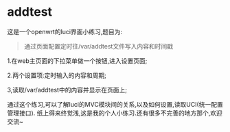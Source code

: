 # addtest
这是一个openwrt的luci界面小练习,题目为:

> 通过页面配置定时往/var/addtest文件写入内容和时间戳

1.在web主页面的下拉菜单做一个按钮,进入设置页面;

2.两个设置项:定时输入的内容和周期;

3,读取/var/addtest中的内容并显示在页面上;

通过这个练习,可以了解luci的MVC模块间的关系,以及如何设置,读取UCI(统一配置管理接口).
纸上得来终觉浅,这是我的个人小练习.还有很多不完善的地方那个,欢迎交流~
